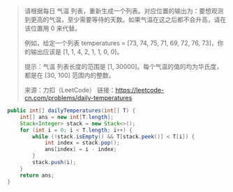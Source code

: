 > 请根据每日 气温 列表，重新生成一个列表。对应位置的输出为：要想观测到更高的气温，至少需要等待的天数。如果气温在这之后都不会升高，请在该位置用 0 来代替。
>
> 例如，给定一个列表 temperatures = [73, 74, 75, 71, 69, 72, 76, 73]，你的输出应该是 [1, 1, 4, 2, 1, 1, 0, 0]。
>
> 提示：气温 列表长度的范围是 [1, 30000]。每个气温的值的均为华氏度，都是在 [30, 100] 范围内的整数。
>
> 来源：力扣（LeetCode）
> 链接：https://leetcode-cn.com/problems/daily-temperatures

```java
public int[] dailyTemperatures(int[] T) {
    int[] ans = new int[T.length];
    Stack<Integer> stack = new Stack<>();
    for (int i = 0; i < T.length; i++) {
        while (!stack.isEmpty() && T[stack.peek()] < T[i]) {
            int index = stack.pop();
            ans[index] = i - index;
        }
        stack.push(i);
    }
    return ans;
}
```

